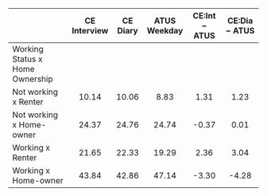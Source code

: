 
|                      | CE<br>Interview |  CE<br>Diary | ATUS<br>Weekday | CE:Int &minus; ATUS | CE:Dia &minus; ATUS |
| -------------------- | :----------: | :----------: | :----------: | :----------: | :----------: |
| Working Status x Home Ownership |              |              |              |              |              |
| Not working x Renter |        10.14 |        10.06 |         8.83 |         1.31 |         1.23 |
| Not working x Home-owner |        24.37 |        24.76 |        24.74 |        -0.37 |         0.01 |
| Working x Renter     |        21.65 |        22.33 |        19.29 |         2.36 |         3.04 |
| Working x Home-owner |        43.84 |        42.86 |        47.14 |        -3.30 |        -4.28 |

